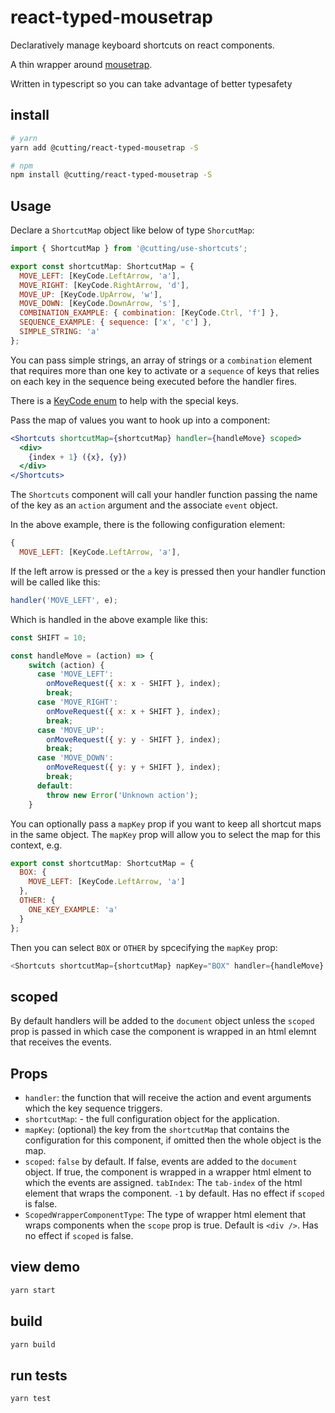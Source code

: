 # react-typed-mousetrap

Declaratively manage keyboard shortcuts on react components.

A thin wrapper around [mousetrap](https://github.com/ccampbell/mousetrap).

Written in typescript so you can take advantage of better typesafety

## install

```sh
# yarn
yarn add @cutting/react-typed-mousetrap -S

# npm
npm install @cutting/react-typed-mousetrap -S
```

## Usage

Declare a `ShortcutMap` object like below of type `ShorcutMap`:

```js
import { ShortcutMap } from '@cutting/use-shortcuts';

export const shortcutMap: ShortcutMap = {
  MOVE_LEFT: [KeyCode.LeftArrow, 'a'],
  MOVE_RIGHT: [KeyCode.RightArrow, 'd'],
  MOVE_UP: [KeyCode.UpArrow, 'w'],
  MOVE_DOWN: [KeyCode.DownArrow, 's'],
  COMBINATION_EXAMPLE: { combination: [KeyCode.Ctrl, 'f'] },
  SEQUENCE_EXAMPLE: { sequence: ['x', 'c'] },
  SIMPLE_STRING: 'a'
};
```

You can pass simple strings, an array of strings or a `combination` element that requires more than one key to activate or a `sequence` of keys that relies on each key in the sequence being executed before the handler fires.

There is a [KeyCode enum](https://github.com/dagda1/cuttingedge/blob/master/packages/react-typed-mousetrap/src/types/keycodes.ts) to help with the special keys.

Pass the map of values you want to hook up into a component:

```jsx
<Shortcuts shortcutMap={shortcutMap} handler={handleMove} scoped>
  <div>
    {index + 1} ({x}, {y})
  </div>
</Shortcuts>
```

The `Shortcuts` component will call your handler function passing the name of the key as an `action` argument and the associate `event` object.

In the above example, there is the following configuration element:

```js
{
  MOVE_LEFT: [KeyCode.LeftArrow, 'a'],
```

If the left arrow is pressed or the `a` key is pressed then your handler function will be called like this:

```js
handler('MOVE_LEFT', e);
```

Which is handled in the above example like this:

```js
const SHIFT = 10;

const handleMove = (action) => {
    switch (action) {
      case 'MOVE_LEFT':
        onMoveRequest({ x: x - SHIFT }, index);
        break;
      case 'MOVE_RIGHT':
        onMoveRequest({ x: x + SHIFT }, index);
        break;
      case 'MOVE_UP':
        onMoveRequest({ y: y - SHIFT }, index);
        break;
      case 'MOVE_DOWN':
        onMoveRequest({ y: y + SHIFT }, index);
        break;
      default:
        throw new Error('Unknown action');
    }
```

You can optionally pass a `mapKey` prop if you want to keep all shortcut maps in the same object. The `mapKey` prop will allow you to select the map for this context, e.g.

```js
export const shortcutMap: ShortcutMap = {
  BOX: {
    MOVE_LEFT: [KeyCode.LeftArrow, 'a']
  },
  OTHER: {
    ONE_KEY_EXAMPLE: 'a'
  }
};
```

Then you can select `BOX` or `OTHER` by spcecifying the `mapKey` prop:

```js
<Shortcuts shortcutMap={shortcutMap} napKey="BOX" handler={handleMove} scoped>
```

## scoped

By default handlers will be added to the `document` object unless the `scoped` prop is passed in which case the component is wrapped in an html elemnt that receives the events.

## Props

- `handler`: the function that will receive the action and event arguments which the key sequence triggers.
- `shortcutMap`: - the full configuration object for the application.
- `mapKey`: (optional) the key from the `shortcutMap` that contains the configuration for this component, if omitted then the whole object is the map.
- `scoped`: `false` by default. If false, events are added to the `document` object. If true, the component is wrapped in a wrapper html elment to which the events are assigned.
  `tabIndex`: The `tab-index` of the html element that wraps the component. `-1` by default. Has no effect if `scoped` is false.
- `ScopedWrapperComponentType`: The type of wrapper html element that wraps components when the `scope` prop is true. Default is `<div />`. Has no effect if `scoped` is false.

## view demo

```sh
yarn start
```

## build

```sh
yarn build
```

## run tests

```sh
yarn test
```
